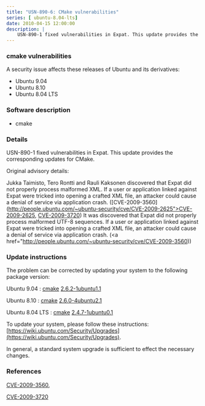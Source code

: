 ```yaml
---
title: "USN-890-6: CMake vulnerabilities"
series: [ ubuntu-8.04-lts]
date: 2010-04-15 12:00:00
description: |
    USN-890-1 fixed vulnerabilities in Expat. This update provides the corresponding updates for CMake.
--- 
```

 
 


### cmake vulnerabilities

A security issue affects these releases of Ubuntu and its derivatives:

* Ubuntu 9.04
* Ubuntu 8.10
* Ubuntu 8.04 LTS

### Software description

* cmake 

### Details

USN-890-1 fixed vulnerabilities in Expat. This update provides the corresponding updates for CMake.

Original advisory details:

 Jukka Taimisto, Tero Rontti and Rauli Kaksonen discovered that Expat did not properly process malformed XML. If a user or application linked against Expat were tricked into opening a crafted XML file, an attacker could cause a denial of service via application crash. ([CVE-2009-3560](http://people.ubuntu.com/~ubuntu-security/cve/CVE-2009-2625">CVE-2009-2625</a>, <a href="http://people.ubuntu.com/~ubuntu-security/cve/CVE-2009-3720">CVE-2009-3720</a>) It was discovered that Expat did not properly process malformed UTF-8 sequences. If a user or application linked against Expat were tricked into opening a crafted XML file, an attacker could cause a denial of service via application crash. (<a href="http://people.ubuntu.com/~ubuntu-security/cve/CVE-2009-3560)) 

### Update instructions

The problem can be corrected by updating your system to the following package version:

Ubuntu 9.04
 : [cmake](https://launchpad.net/ubuntu/+source/cmake) <span> [2.6.2-1ubuntu1.1](https://launchpad.net/ubuntu/+source/cmake/2.6.2-1ubuntu1.1) </span> 

Ubuntu 8.10
 : [cmake](https://launchpad.net/ubuntu/+source/cmake) <span> [2.6.0-4ubuntu2.1](https://launchpad.net/ubuntu/+source/cmake/2.6.0-4ubuntu2.1) </span> 

Ubuntu 8.04 LTS
 : [cmake](https://launchpad.net/ubuntu/+source/cmake) <span> [2.4.7-1ubuntu0.1](https://launchpad.net/ubuntu/+source/cmake/2.4.7-1ubuntu0.1) </span> 

To update your system, please follow these instructions: [https://wiki.ubuntu.com/Security/Upgrades](https://wiki.ubuntu.com/Security/Upgrades).

In general, a standard system upgrade is sufficient to effect the necessary changes. 

### References

 
 [CVE-2009-3560](http://people.ubuntu.com/~ubuntu-security/cve/CVE-2009-3560), 

 [CVE-2009-3720](http://people.ubuntu.com/~ubuntu-security/cve/CVE-2009-3720)
 

